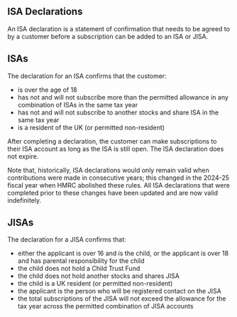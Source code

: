 ## ISA Declarations

An ISA declaration is a statement of confirmation that needs to be agreed to by a customer before a subscription can be added to an ISA or JISA.

## ISAs

The declaration for an ISA confirms that the customer:

- is over the age of 18
- has not and will not subscribe more than the permitted allowance in any combination of ISAs in the same tax year
- has not and will not subscribe to another stocks and share ISA in the same tax year
- is a resident of the UK (or permitted non-resident)

After completing a declaration, the customer can make subscriptions to their ISA account as long as the ISA is still open. The ISA declaration does not expire.

Note that, historically, ISA declarations would only remain valid when contributions were made in consecutive years; this changed in the 2024-25 fiscal year when HMRC abolished these rules. All ISA declarations that were completed prior to these changes have been updated and are now valid indefinitely.

## JISAs

The declaration for a JISA confirms that:

- either the applicant is over 16 and is the child, or the applicant is over 18 and has parental responsibility for the child
- the child does not hold a Child Trust Fund
- the child does not hold another stocks and shares JISA
- the child is a UK resident (or permitted non-resident)
- the applicant is the person who will be registered contact on the JISA
- the total subscriptions of the JISA will not exceed the allowance for the tax year across the permitted combination of JISA accounts
